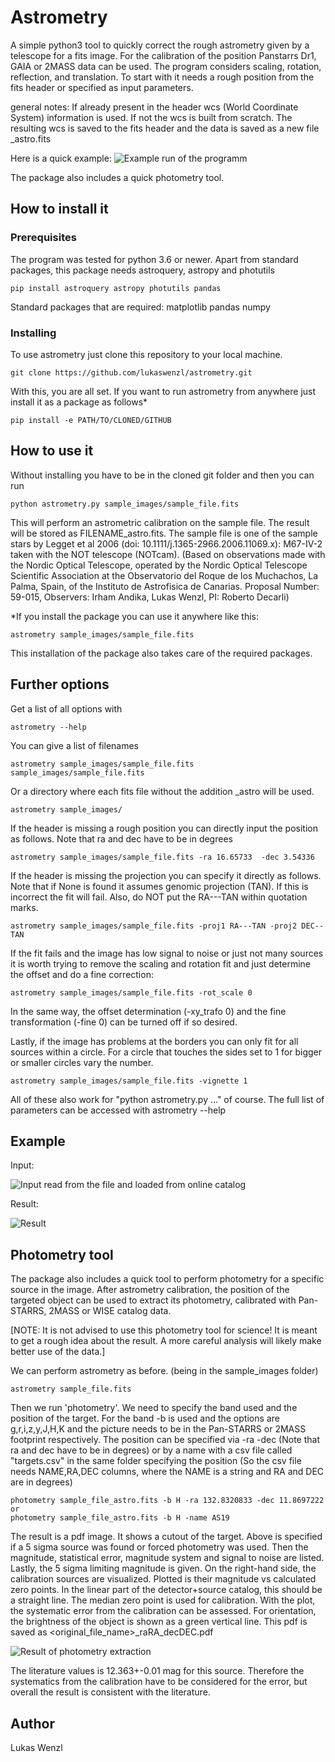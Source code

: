 # Astrometry

A simple python3 tool to quickly correct the rough astrometry given by a telescope for a fits image. For the calibration of the position Panstarrs Dr1, GAIA or 2MASS data can be used. The program considers scaling, rotation, reflection, and translation. To start with it needs a rough position from the fits header or specified as input parameters.

general notes: If already present in the header wcs (World Coordinate System) information is used. If not the wcs is built from scratch. 
The resulting wcs is saved to the fits header and the data is saved as a new file <filename>_astro.fits

Here is a quick example:
![Example run of the programm](sample_images/sample_run.gif)


The package also includes a quick photometry tool.



## How to install it

### Prerequisites

The program was tested for python 3.6 or newer.
Apart from standard packages, this package needs astroquery, astropy and photutils

```
pip install astroquery astropy photutils pandas

```

Standard packages that are required: matplotlib pandas numpy

### Installing

To use astrometry just clone this repository to your local machine.

```
git clone https://github.com/lukaswenzl/astrometry.git
```

With this, you are all set. If you want to run astrometry from anywhere just install it as a package as follows*

```
pip install -e PATH/TO/CLONED/GITHUB
```

## How to use it

Without installing you have to be in the cloned git folder and then you can run

```
python astrometry.py sample_images/sample_file.fits
```

This will perform an astrometric calibration on the sample file. The result will be stored as FILENAME_astro.fits. 
The sample file is one of the sample stars by Legget et al 2006 (doi: 10.1111/j.1365-2966.2006.11069.x): M67-IV-2 taken with the NOT telescope (NOTcam). (Based on observations made with the Nordic Optical Telescope, operated by the Nordic Optical Telescope Scientific Association at the Observatorio del Roque de los Muchachos, La Palma, Spain, of the Instituto de Astrofisica de Canarias. Proposal Number:  59-015, Observers: Irham Andika, Lukas Wenzl, PI: Roberto Decarli)

*If you install the package you can use it anywhere like this:

```
astrometry sample_images/sample_file.fits
```

This installation of the package also takes care of the required packages.


## Further options

Get a list of all options with

```
astrometry --help
```

You can give a list of filenames

```
astrometry sample_images/sample_file.fits sample_images/sample_file.fits
```

Or a directory where each fits file without the addition _astro will be used.

```
astrometry sample_images/
```

If the header is missing a rough position you can directly input the position as follows. Note that ra and dec have to be in degrees

```
astrometry sample_images/sample_file.fits -ra 16.65733  -dec 3.54336
```

If the header is missing the projection you can specify it directly as follows. Note that if None is found it assumes genomic projection (TAN). If this is incorrect the fit will fail. Also, do NOT put the RA---TAN within quotation marks.

```
astrometry sample_images/sample_file.fits -proj1 RA---TAN -proj2 DEC--TAN
```

If the fit fails and the image has low signal to noise or just not many sources it is worth trying to remove the scaling and rotation fit and just determine the offset and do a fine correction:

```
astrometry sample_images/sample_file.fits -rot_scale 0
```

In the same way, the offset determination (-xy_trafo 0) and the fine transformation (-fine 0) can be turned off if so desired.

Lastly, if the image has problems at the borders you can only fit for all sources within a circle. For a circle that touches the sides set to 1 for bigger or smaller circles vary the number.

```
astrometry sample_images/sample_file.fits -vignette 1
```

All of these also work for "python astrometry.py ..." of course.
The full list of parameters can be accessed with astrometry --help

## Example

Input:

![Input read from the file and loaded from online catalog](sample_images/sample_file_input.png)

Result:

![Result](sample_images/sample_file_result.png)

## Photometry tool

The package also includes a quick tool to perform photometry for a specific source in the image. After astrometry calibration, the position of the targeted object can be used to extract its photometry, calibrated with Pan-STARRS, 2MASS or WISE catalog data. 

[NOTE: It is not advised to use this photometry tool for science! It is meant to get a rough idea about the result. A more careful analysis will likely make better use of the data.]

We can perform astrometry as before. (being in the sample_images folder)
```
astrometry sample_file.fits
```

Then we run 'photometry'. We need to specify the band used and the position of the target. For the band -b is used and the options are g,r,i,z,y,J,H,K and the picture needs to be in the Pan-STARRS or 2MASS footprint respectively. 
The position can be specified via -ra -dec (Note that ra and dec have to be in degrees) or by a name with a csv file called "targets.csv" in the same folder specifying the position (So the csv file needs NAME,RA,DEC columns, where the NAME is a string and RA and DEC are in degrees) 

```
photometry sample_file_astro.fits -b H -ra 132.8320833 -dec 11.8697222
or
photometry sample_file_astro.fits -b H -name AS19
```

The result is a pdf image. It shows a cutout of the target. Above is specified if a 5 sigma source was found or forced photometry was used. Then the magnitude, statistical error, magnitude system and signal to noise are listed. Lastly, the 5 sigma limiting magnitude is given. On the right-hand side, the calibration sources are visualized. Plotted is their magnitude vs calculated zero points. In the linear part of the detector+source catalog, this should be a straight line. The median zero point is used for calibration. With the plot, the systematic error from the calibration can be assessed. For orientation, the brightness of the object is shown as a green vertical line. This pdf is saved as <original_file_name>_raRA_decDEC.pdf 

![Result of photometry extraction](sample_images/sample_file_photometry_result.png)

The literature values is 12.363+-0.01 mag for this source. Therefore the systematics from the calibration have to be considered for the error, but overall the result is consistent with the literature.



## Author

Lukas Wenzl 
